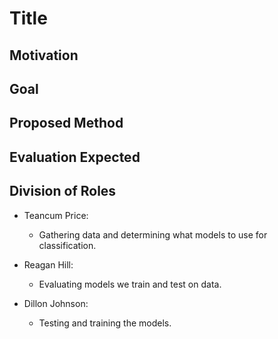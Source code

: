 # Title

## Motivation

## Goal

## Proposed Method

## Evaluation Expected

## Division of Roles

- Teancum Price:
  - Gathering data and determining what models to use for classification.

- Reagan Hill:
  - Evaluating models we train and test on data.

- Dillon Johnson:
  - Testing and training the models.

